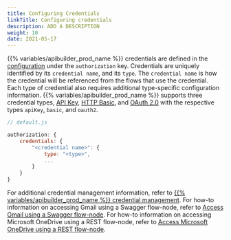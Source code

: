 ```yaml
---
title: Configuring Credentials
linkTitle: Configuring credentials
description: ADD A DESCRIPTION
weight: 10
date: 2021-05-17
---
```


{{% variables/apibuilder_prod_name %}} credentials are defined in the [configuration](/docs/developer_guide/project/configuration/project_configuration/) under the `authorization` key. Credentials are uniquely identified by its `credential name`, and its `type`. The `credential name` is how the credential will be referenced from the flows that use the credential. Each type of credential also requires additional type-specific configuration information. {{% variables/apibuilder_prod_name %}} supports three credential types, [API Key](/docs/developer_guide/credentials/configuring_credentials/api_key_credentials/), [HTTP Basic](/docs/developer_guide/credentials/configuring_credentials/http_basic_credentials/), and [OAuth 2.0](/docs/developer_guide/credentials/configuring_credentials/oauth_2.0_credentials/) with the respective types `apiKey`, `basic`, and `oauth2`.

```javascript
// default.js

authorization: {
    credentials: {
        "<credential name>": {
            type: "<type>",
            ...
        }
    }
}
```

For additional credential management information, refer to [{{% variables/apibuilder_prod_name %}} credential management](https://devblog.axway.com/apis/new-release-api-builder-standalone-with-credential-management/). For how-to information on accessing Gmail using a Swagger flow-node, refer to [Access Gmail using a Swagger flow-node](/docs/how_to/authorization__access_gmail_using_swagger_flow-node/). For how-to information on accessing Microsoft OneDrive using a REST flow-node, refer to [Access Microsoft OneDrive using a REST flow-node](/docs/how_to/authorization__access_microsoft_onedrive_using_rest_flow-node/).
